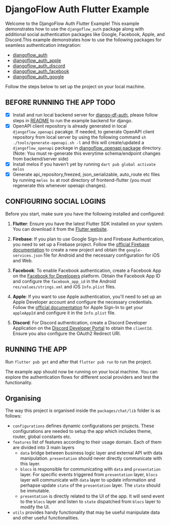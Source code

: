 # DjangoFlow Auth Flutter Example

Welcome to the DjangoFlow Auth Flutter Example! This example demonstrates how to use the `djangoflow_auth` package along with additional social authentication packages like Google, Facebook, Apple, and Discord.This example demonstrates how to use the following packages for seamless authentication integration:

- [djangoflow_auth]('https://pub.dev/packages/djangoflow_auth')
- [djangoflow_auth_apple]('https://pub.dev/packages/djangoflow_auth_apple')
- [djangoflow_auth_discord]('https://pub.dev/packages/djangoflow_auth_discord')
- [djangoflow_auth_facebook]('https://pub.dev/packages/djangoflow_auth_facebook')
- [djangoflow_auth_google]('https://pub.dev/packages/djangoflow_auth_google')

Follow the steps below to set up the project on your local machine.

## BEFORE RUNNING THE APP TODO

- [x] Install and run local backend server for [django-df-auth](https://github.com/djangoflow/django-df-auth), please follow steps in [README](https://github.com/djangoflow/djangoflow-examples/tree/main/simple_auth/backend-django#readme) to run the example backend for django.
- [x] OpenAPI client repository is already generated in local `djangoflow_openapi` pacakge. If needed, to generate OpenAPI client repository from local server by using the following command `sh ./tools/generate-openapi.sh -l` and this will create/updated a `djangoflow_openapi` package in [djangoflow_openapi package](../djangoflow_openapi/) directory. (Note: You must re-generate this everytime schema/endpoint changes from backend/server side)
- [x] Install melos if you haven't yet by running `dart pub global activate melos`
- [x] Generate api_repository,freezed, json_serializable, auto_route etc files by running `melos bs` at root directory of frontend-flutter (you must regenerate this whenever openapi changes).

## CONFIGURING SOCIAL LOGINS

Before you start, make sure you have the following installed and configured:

1. **Flutter**: Ensure you have the latest Flutter SDK installed on your system. You can download it from the [Flutter website](https://flutter.dev/docs/get-started/install).

2. **Firebase**: If you plan to use Google Sign-In and Firebase Authentication, you need to set up a Firebase project. Follow the [official Firebase documentation](https://firebase.google.com/docs/flutter/setup) to create a new project and obtain the `google-services.json` file for Android and the necessary configuration for iOS and Web.

3. **Facebook**: To enable Facebook authentication, create a Facebook App on the [Facebook for Developers](https://developers.facebook.com/apps/) platform. Obtain the Facebook App ID and configure the `facebook_app_id` in the Android `res/values/strings.xml` and iOS `Info.plist` files.

4. **Apple**: If you want to use Apple authentication, you'll need to set up an Apple Developer account and configure the necessary credentials. Follow the [official documentation](https://developer.apple.com/documentation/sign_in_with_apple) for Apple Sign-In to get your `appleAppId` and configure it in the `Info.plist` file.

5. **Discord**: For Discord authentication, create a Discord Developer Application on the [Discord Developer Portal](https://discord.com/developers/applications) to obtain the `clientId`. Ensure you also configure the OAuth2 Redirect URI.

## RUNNING THE APP

Run `flutter pub get` and after that `flutter pub run` to run the project.

The example app should now be running on your local machine. You can explore the authentication flows for different social providers and test the functionality.

## Organising

The way this project is organised inside the `packages/chat/lib` folder is as follows:

- `configurations` defines dynamic configurations per projects. These configurations are needed to setup the app which includes theme, router, global constants etc.
- `features` list of features according to their usage domain. Each of them are divided into 3 main layers
  - `data` bridge between business logic layer and external API with data manipulation. `presentation` should never directly communicate with this layer.
  - `blocs` is responsible for communicating with `data` and `presentation` layer. For specific events triggered from `presentation` layer, `blocs` layer will communicate with `data` layer to update information and perhapse update `state` of the `presentation` layer. The `state` should be immutable.
  - `presentation` is directly related to the UI of the app. It will send event to the `blocs` layer and listen to `state` dispatched from `blocs` layer to modify the UI.
- `utils` provides handy functionality that may be useful manipulate data and other useful functionalities.
